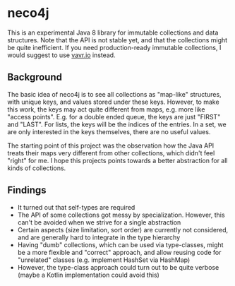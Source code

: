 # neco4j #

This is an experimental Java 8 library for immutable collections and data structures. Note that the API is not stable yet, and that the collections might be quite inefficient. If you need production-ready immutable collections, I would suggest to use [vavr.io](vavr.io) instead.    

## Background ##

The basic idea of neco4j is to see all collections as "map-like" structures, with unique keys, and values stored under these keys. However, to make this work, the keys may act quite different from maps, e.g. more like "access points". E.g. for a double ended queue, the keys are just "FIRST" and "LAST". For lists, the keys will be the indices of the entries. In a set, we are only interested in the keys themselves, there are no useful values.

The starting point of this project was the observation how the Java API treats their maps very different from other collections, which didn't feel "right" for me. I hope this projects points towards a better abstraction for all kinds of collections.

## Findings ###

* It turned out that self-types are required
* The API of some collections got messy by specialization. However, this can't be avoided when we strive for a single abstraction
* Certain aspects (size limitation, sort order) are currently not considered, and are generally hard to integrate in the type hierarchy
* Having "dumb" collections, which can be used via type-classes, might be a more flexible and "correct" approach, and allow reusing code for "unrelated" classes (e.g. implement HashSet via HashMap)
* However, the type-class approach could turn out to be quite verbose (maybe a Kotlin implementation could avoid this)